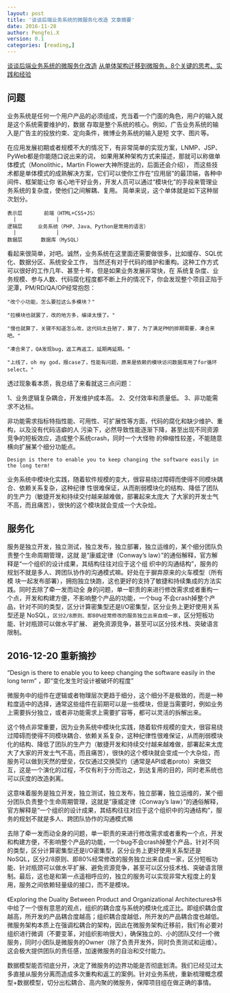 ```yaml
---
layout: post
title: '谈谈后端业务系统的微服务化改造 文章摘要'
date: 2016-11-28
author: Pengfei.X
version: 0.1
categories: [reading,]
---
```


[谈谈后端业务系统的微服务化改造](http://www.infoq.com/cn/articles/the-back-end-business-systems-service-transformation)
[从单体架构迁移到微服务，8个关键的思考、实践和经验](http://www.infoq.com/cn/news/2016/08/Monomer-architecture-Micro-servi)

## 问题

业务系统是任何一个用户产品的必须组成，充当着一个门面的角色，用户的输入就是这个系统需要维护的，数据
存取是整个系统的核心。例如，广告业务系统的输入是广告主的投放约束、定向条件，微博业务系统的输入是短
文字、图片等。

在应用发展初期或者规模不大的情况下，有非常简单的实现方案，LNMP、JSP、PyWeb都是你能随口说出来的词，
如果用某种架构方式来描述，那就可以称做单体模式（Monolithic，Martin Flower大神所提出的，后面还会介绍），
而这些技术都是单体模式的成熟解决方案，它们可以使你工作在“应用层”的最顶端，各种中间件、框架能让你
省心地干好业务，开发人员可以通过“模块化”的手段来管理业务系统的复杂度，使他们之间解耦、复用。
简单来说，这个单体就是如下这种层次划分。

    表示层       前端（HTML+CSS+JS）                        
      |             |
    逻辑层     业务系统（PHP、Java、Python是常用的语言）         
      |             |                               
    数据层      数据库（MySQL）    


看起来很简单，对吧。诚然，业务系统在这里面还需要做很多，比如缓存、SQL优化、数据分区、系统安全工作，
当然还有对于代码的维护和重构。这种工作方式可以很好的工作几年、甚至十年，但是如果业务发展非常快，在
系统复杂度、业务规模、参与人数、代码腐化程度都不断上升的情况下，你会发现整个项目正陷于泥潭，PM/RD/QA/OP经常抱怨：

    "改个小功能，怎么要拉这么多模块？"

    "拉模块也就罢了，改的地方多，编译太慢了。"

    "慢也就算了，关键不知道怎么改，这代码太丑陋了，算了，为了满足PM的排期需要，凑合来吧。"

    "凑合来了，QA发现bug，返工再返工，延期再延期。"

    "上线了，oh my god，报case了，性能有问题，原来是依赖的模块访问数据库用了for循环select。"


透过现象看本质，我总结了来看就这三点问题：

1、业务逻辑复杂耦合，开发维护成本高。
2、交付效率和质量低。
3、非功能需求不达标。

非功能需求指标特指性能、可用性、可扩展性等方面，代码的腐化和缺少维护、重构，以及没有代码洁癖的人
污染下，必然导致性能逐渐下降，甚至出现不同资源竞争的短板效应，造成整个系统crash，同时一个大怪物
的伸缩性较差，不能随意横向扩展某个细分功能点。

`Design is there to enable you to keep changing the software easily in the long term!`

业务系统中模块化实践，随着软件规模的变大，很容易绕过障碍而使得不同模块耦合、依赖关系复杂，这种纪律
性很难保证，从而削弱模块化的结构、降低了团队的生产力（敏捷开发和持续交付越来越难做，部署起来太庞大
了大家的开发士气不高，而且痛苦），很快的这个模块就会变成一个大杂烩。

## 服务化

服务是独立开发，独立测试，独立发布，独立部署，独立运维的，某个细分团队负责整个生命周期管理，这就
是”康威定律（Conway’s law）”的通俗解释，官方解释是“一个组织的设计成果，其结构往往对应于这个组
织中的沟通结构”，服务的规划不就是多人、跨团队协作的沟通模式嘛。好处在于摒弃原来的火车模型（所有模
块一起发布部署），拥抱独立快跑，这也更好的支持了敏捷和持续集成的方法实践。同时去除了牵一发而动全
身的问题，单一职责的来进行修改需求或者重构一个点，开发和构建方便，不影响整个产品的功能，一个bug
不会crash掉整个产品，针对不同的类型，区分计算密集型还是I/O密集型，区分业务上更好使用关系型还是
NoSQL，`区分2/8原则、即80%经常修改的服务独立出来自成一家`，区分短板功能、针对瓶颈可以做水平扩展、
避免资源竞争，甚至可以区分技术栈、突破语言限制。

## 2016-12-20 重新摘抄

“Design is there to enable you to keep changing the software easily in the long term” ，即“变化发生时设计被破坏的程度”

微服务中的组件在逻辑或者物理层次更趋于细分，这个细分不是极致的，而是一种粒度适中的选择，通常这些组件在前期可以是一些模块，但是当需要时，例如业务上需要拆分独立，或者非功能需求上需要扩容等，都可以灵活的拆解出来。

这个特点非常重要，因为业务系统中模块化实践，随着软件规模的变大，很容易绕过障碍而使得不同模块耦合、依赖关系复杂，这种纪律性很难保证，从而削弱模块化的结构、降低了团队的生产力（敏捷开发和持续交付越来越难做，部署起来太庞大了大家的开发士气不高，而且痛苦），很快的这个模块就会变成一个大杂烩，而服务可以做到天然的壁垒，仅仅通过交换契约（通常是API或者proto）来做交互，这是一个演化的过程，不仅有利于分而治之，到达复用的目的，同时老系统也可以灰度的改造剥离。

这意味着服务是独立开发，独立测试，独立发布，独立部署，独立运维的，某个细分团队负责整个生命周期管理，这就是”康威定律（Conway’s law）”的通俗解释，官方解释是“一个组织的设计成果，其结构往往对应于这个组织中的沟通结构”，服务的规划不就是多人、跨团队协作的沟通模式嘛

去除了牵一发而动全身的问题，单一职责的来进行修改需求或者重构一个点，开发和构建方便，不影响整个产品的功能，一个bug不会crash掉整个产品，针对不同的类型，区分计算密集型还是I/O密集型，区分业务上更好使用关系型还是NoSQL，区分2/8原则、即80%经常修改的服务独立出来自成一家，区分短板功能、针对瓶颈可以做水平扩展、避免资源竞争，甚至可以区分技术栈、突破语言限制。最后，这也是和第一点遥相呼应的，独立的服务可以实现非常大程度上的复用，服务之间依赖轻量级的接口，而不是模块。

《Exploring the Duality Between Product and Organizational Architectures》书中给了一个很有意思的观点，组织的耦合度与系统的模块化成正比。即组织耦合度越高，所开发的产品耦合度越高；组织耦合度越低，所开发的产品耦合度也越低。微服务架构本质上在强调松耦合的架构，因此在微服务架构迁移前，我们有必要对组织进行微调（不要变革，对组织影响很大），确保独立的、小的团队交付一个微服务，同时小团队是微服务的Owner（除了负责开发外，同时负责测试和运维）。这会极大提供团队的责任感，加速微服务的自治和交付能力。

数据模型能否彻底分开，决定了微服务的边界功能是否彻底划清。我们已经见过太多直接从服务分离而造成多次重构和返工的案例。针对业务系统，重新梳理概念模型+数据模型，切分出松耦合、高内聚的微服务，保障项目组在做正确的事情。

